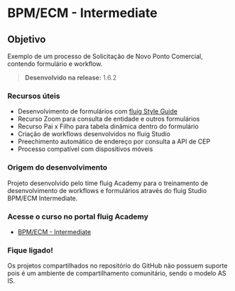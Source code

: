 # BPM/ECM - Intermediate

Objetivo
----
Exemplo de um processo de Solicitação de Novo Ponto Comercial, contendo formulário e workflow.

> **Desenvolvido na release:** 1.6.2

### Recursos úteis

* Desenvolvimento de formulários com [fluig Style Guide](http://style.fluig.com/)
* Recurso Zoom para consulta de entidade e outros formulários
* Recurso Pai x Filho para tabela dinâmica dentro do formulário
* Criação de workflows desenvolvidos no fluig Studio
* Preechimento automático de endereço por consulta a API de CEP
* Processo compatível com dispositivos móveis

### Origem do desenvolvimento

Projeto desenvolvido pelo time fluig Academy para o treinamento de desenvolvimento de workflows e formulários através do fluig Studio BPM/ECM Intermediate. 

### Acesse o curso no portal fluig Academy

* [BPM/ECM - Intermediate](http://academy.fluig.com/cursos/gestao-de-processos-bpm-barra-ecm-intermediate)

### Fique ligado!

Os projetos compartilhados no repositório do GitHub não possuem suporte pois é um ambiente de compartilhamento comunitário, sendo o modelo AS IS. 
